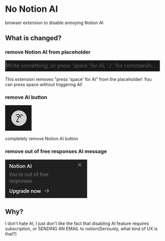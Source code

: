 # No Notion AI
browser extension to disable annoying Notion AI

## What is changed?

### remove Notion AI from placeholder
![old placeholder](https://github.com/NewBieCoderXD/no-Notion-AI/blob/main/images/placeholder_text.png?raw=true)

This extension removes "press 'space' for AI" from the placeholder!
You can press space without triggering AI!

### remove AI button
![old placeholder](https://github.com/NewBieCoderXD/no-Notion-AI/blob/main/images/ai_button.png?raw=true)

completely remove Notion AI button

### remove out of free responses AI message
![old placeholder](https://github.com/NewBieCoderXD/no-Notion-AI/blob/main/images/out_of_free_responses.png?raw=true)

## Why?

I don't hate AI, I just don't like the fact that disabling AI feature requires subscription, or SENDING AN EMAIL to notion(Seriously, what kind of UX is that?)
